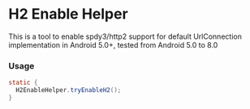 # H2 Enable Helper

This is a tool to enable spdy3/http2 support for default UrlConnection implementation in Android 5.0+, tested from Android 5.0 to 8.0



### Usage

```java
static {
  H2EnableHelper.tryEnableH2();
}
```

